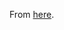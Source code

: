 From [here](https://github.com/scirelli/steve.cirelli.org/tree/59d35be7e1032dcd22dac611e6860c09725d2630/html/garmin/data/Tracks).
